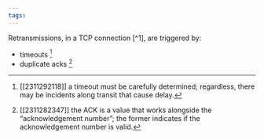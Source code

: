 ```yaml
---
tags:
---
```

Retransmissions, in a TCP connection [^1], are triggered by:
- timeouts [^2]
- duplicate acks [^3]



[^2]: [[2311292118]] a timeout must be carefully determined; regardless, there may be incidents along transit that cause delay.
[^3]: [[2311282347]] the ACK is a value that works alongside the “acknowledgement number”; the former indicates if the acknowledgement number is valid.
